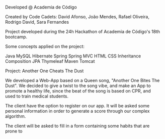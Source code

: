 Developed @ Academia de Código

Created by Code Cadets:
David Afonso,
João Mendes,
Rafael Oliveira,
Rodrigo David,
Sara Fernandes

Project developed during the 24h Hackathon of Academia de Código's 18th bootcamp.

Some concepts applied on the project:

Java
MySQL
Hibernate
Spring
Spring MVC
HTML
CSS
Inheritance
Composition
JPA
Thymeleaf
Maven
Tomcat

Project: Another One Cheats The Dust

We developed a Web-App based on a Queen song, "Another One Bites The Dust". We decided to give a twist to the song vibe, 
and make an App to promote a healthy life, since the beat of the song is based on CPR, and used to train medical students.

The client have the option to register on our app. It will be asked some personal information in order to generate a score
through our complex algorithm.

The client will be asked to fill in a form containing some habits that are prone to 
